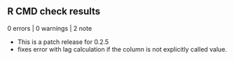 ## R CMD check results

0 errors | 0 warnings | 2 note

* This is a patch release for 0.2.5
* fixes error with lag calculation if the column is not explicitly called value.
